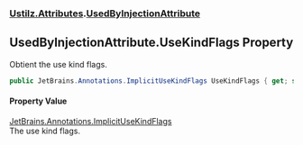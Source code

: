 ### [Ustilz.Attributes](Ustilz.Attributes.md 'Ustilz.Attributes').[UsedByInjectionAttribute](Ustilz.Attributes.UsedByInjectionAttribute.md 'Ustilz.Attributes.UsedByInjectionAttribute')

## UsedByInjectionAttribute.UseKindFlags Property

Obtient the use kind flags.

```csharp
public JetBrains.Annotations.ImplicitUseKindFlags UseKindFlags { get; set; }
```

#### Property Value
[JetBrains.Annotations.ImplicitUseKindFlags](https://docs.microsoft.com/en-us/dotnet/api/JetBrains.Annotations.ImplicitUseKindFlags 'JetBrains.Annotations.ImplicitUseKindFlags')  
The use kind flags.
